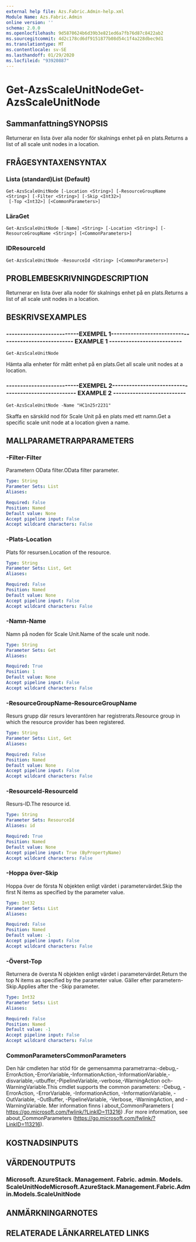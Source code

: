 ```yaml
---
external help file: Azs.Fabric.Admin-help.xml
Module Name: Azs.Fabric.Admin
online version: ''
schema: 2.0.0
ms.openlocfilehash: 9d5870624b6d39b3e821ed6a7fb76d87c8422ab2
ms.sourcegitcommit: 4d2c178cd6df9151877b08d54c1f4a228dbec9d1
ms.translationtype: MT
ms.contentlocale: sv-SE
ms.lasthandoff: 01/29/2020
ms.locfileid: "93920887"
---
```

# <span data-ttu-id="8887d-101">Get-AzsScaleUnitNode</span><span class="sxs-lookup"><span data-stu-id="8887d-101">Get-AzsScaleUnitNode</span></span>

## <span data-ttu-id="8887d-102">Sammanfattning</span><span class="sxs-lookup"><span data-stu-id="8887d-102">SYNOPSIS</span></span>
<span data-ttu-id="8887d-103">Returnerar en lista över alla noder för skalnings enhet på en plats.</span><span class="sxs-lookup"><span data-stu-id="8887d-103">Returns a list of all scale unit nodes in a location.</span></span>

## <span data-ttu-id="8887d-104">FRÅGESYNTAXEN</span><span class="sxs-lookup"><span data-stu-id="8887d-104">SYNTAX</span></span>

### <span data-ttu-id="8887d-105">Lista (standard)</span><span class="sxs-lookup"><span data-stu-id="8887d-105">List (Default)</span></span>
```
Get-AzsScaleUnitNode [-Location <String>] [-ResourceGroupName <String>] [-Filter <String>] [-Skip <Int32>]
 [-Top <Int32>] [<CommonParameters>]
```

### <span data-ttu-id="8887d-106">Lära</span><span class="sxs-lookup"><span data-stu-id="8887d-106">Get</span></span>
```
Get-AzsScaleUnitNode [-Name] <String> [-Location <String>] [-ResourceGroupName <String>] [<CommonParameters>]
```

### <span data-ttu-id="8887d-107">ID</span><span class="sxs-lookup"><span data-stu-id="8887d-107">ResourceId</span></span>
```
Get-AzsScaleUnitNode -ResourceId <String> [<CommonParameters>]
```

## <span data-ttu-id="8887d-108">PROBLEMBESKRIVNING</span><span class="sxs-lookup"><span data-stu-id="8887d-108">DESCRIPTION</span></span>
<span data-ttu-id="8887d-109">Returnerar en lista över alla noder för skalnings enhet på en plats.</span><span class="sxs-lookup"><span data-stu-id="8887d-109">Returns a list of all scale unit nodes in a location.</span></span>

## <span data-ttu-id="8887d-110">BESKRIVS</span><span class="sxs-lookup"><span data-stu-id="8887d-110">EXAMPLES</span></span>

### <span data-ttu-id="8887d-111">--------------------------EXEMPEL 1--------------------------</span><span class="sxs-lookup"><span data-stu-id="8887d-111">-------------------------- EXAMPLE 1 --------------------------</span></span>
```
Get-AzsScaleUnitNode
```

<span data-ttu-id="8887d-112">Hämta alla enheter för mått enhet på en plats.</span><span class="sxs-lookup"><span data-stu-id="8887d-112">Get all scale unit nodes at a location.</span></span>

### <span data-ttu-id="8887d-113">--------------------------EXEMPEL 2--------------------------</span><span class="sxs-lookup"><span data-stu-id="8887d-113">-------------------------- EXAMPLE 2 --------------------------</span></span>
```
Get-AzsScaleUnitNode -Name "HC1n25r2231"
```

<span data-ttu-id="8887d-114">Skaffa en särskild nod för Scale Unit på en plats med ett namn.</span><span class="sxs-lookup"><span data-stu-id="8887d-114">Get a specific scale unit node at a location given a name.</span></span>

## <span data-ttu-id="8887d-115">MALLPARAMETRAR</span><span class="sxs-lookup"><span data-stu-id="8887d-115">PARAMETERS</span></span>

### <span data-ttu-id="8887d-116">-Filter</span><span class="sxs-lookup"><span data-stu-id="8887d-116">-Filter</span></span>
<span data-ttu-id="8887d-117">Parametern OData filter.</span><span class="sxs-lookup"><span data-stu-id="8887d-117">OData filter parameter.</span></span>

```yaml
Type: String
Parameter Sets: List
Aliases: 

Required: False
Position: Named
Default value: None
Accept pipeline input: False
Accept wildcard characters: False
```

### <span data-ttu-id="8887d-118">-Plats</span><span class="sxs-lookup"><span data-stu-id="8887d-118">-Location</span></span>
<span data-ttu-id="8887d-119">Plats för resursen.</span><span class="sxs-lookup"><span data-stu-id="8887d-119">Location of the resource.</span></span>

```yaml
Type: String
Parameter Sets: List, Get
Aliases: 

Required: False
Position: Named
Default value: None
Accept pipeline input: False
Accept wildcard characters: False
```

### <span data-ttu-id="8887d-120">-Namn</span><span class="sxs-lookup"><span data-stu-id="8887d-120">-Name</span></span>
<span data-ttu-id="8887d-121">Namn på noden för Scale Unit.</span><span class="sxs-lookup"><span data-stu-id="8887d-121">Name of the scale unit node.</span></span>

```yaml
Type: String
Parameter Sets: Get
Aliases: 

Required: True
Position: 1
Default value: None
Accept pipeline input: False
Accept wildcard characters: False
```

### <span data-ttu-id="8887d-122">-ResourceGroupName</span><span class="sxs-lookup"><span data-stu-id="8887d-122">-ResourceGroupName</span></span>
<span data-ttu-id="8887d-123">Resurs grupp där resurs leverantören har registrerats.</span><span class="sxs-lookup"><span data-stu-id="8887d-123">Resource group in which the resource provider has been registered.</span></span>

```yaml
Type: String
Parameter Sets: List, Get
Aliases: 

Required: False
Position: Named
Default value: None
Accept pipeline input: False
Accept wildcard characters: False
```

### <span data-ttu-id="8887d-124">-ResourceId</span><span class="sxs-lookup"><span data-stu-id="8887d-124">-ResourceId</span></span>
<span data-ttu-id="8887d-125">Resurs-ID.</span><span class="sxs-lookup"><span data-stu-id="8887d-125">The resource id.</span></span>

```yaml
Type: String
Parameter Sets: ResourceId
Aliases: id

Required: True
Position: Named
Default value: None
Accept pipeline input: True (ByPropertyName)
Accept wildcard characters: False
```

### <span data-ttu-id="8887d-126">-Hoppa över</span><span class="sxs-lookup"><span data-stu-id="8887d-126">-Skip</span></span>
<span data-ttu-id="8887d-127">Hoppa över de första N objekten enligt värdet i parametervärdet.</span><span class="sxs-lookup"><span data-stu-id="8887d-127">Skip the first N items as specified by the parameter value.</span></span>

```yaml
Type: Int32
Parameter Sets: List
Aliases: 

Required: False
Position: Named
Default value: -1
Accept pipeline input: False
Accept wildcard characters: False
```

### <span data-ttu-id="8887d-128">-Överst</span><span class="sxs-lookup"><span data-stu-id="8887d-128">-Top</span></span>
<span data-ttu-id="8887d-129">Returnera de översta N objekten enligt värdet i parametervärdet.</span><span class="sxs-lookup"><span data-stu-id="8887d-129">Return the top N items as specified by the parameter value.</span></span>
<span data-ttu-id="8887d-130">Gäller efter parametern-Skip.</span><span class="sxs-lookup"><span data-stu-id="8887d-130">Applies after the -Skip parameter.</span></span>

```yaml
Type: Int32
Parameter Sets: List
Aliases: 

Required: False
Position: Named
Default value: -1
Accept pipeline input: False
Accept wildcard characters: False
```

### <span data-ttu-id="8887d-131">CommonParameters</span><span class="sxs-lookup"><span data-stu-id="8887d-131">CommonParameters</span></span>
<span data-ttu-id="8887d-132">Den här cmdleten har stöd för de gemensamma parametrarna:-debug,-ErrorAction,-ErrorVariable,-InformationAction,-InformationVariable,-disvariable,-utbuffer,-PipelineVariable,-verbose,-WarningAction och-WarningVariable.</span><span class="sxs-lookup"><span data-stu-id="8887d-132">This cmdlet supports the common parameters: -Debug, -ErrorAction, -ErrorVariable, -InformationAction, -InformationVariable, -OutVariable, -OutBuffer, -PipelineVariable, -Verbose, -WarningAction, and -WarningVariable.</span></span> <span data-ttu-id="8887d-133">Mer information finns i about_CommonParameters ( https://go.microsoft.com/fwlink/?LinkID=113216) .</span><span class="sxs-lookup"><span data-stu-id="8887d-133">For more information, see about_CommonParameters (https://go.microsoft.com/fwlink/?LinkID=113216).</span></span>

## <span data-ttu-id="8887d-134">KOSTNADS</span><span class="sxs-lookup"><span data-stu-id="8887d-134">INPUTS</span></span>

## <span data-ttu-id="8887d-135">VÄRDEN</span><span class="sxs-lookup"><span data-stu-id="8887d-135">OUTPUTS</span></span>

### <span data-ttu-id="8887d-136">Microsoft. AzureStack. Management. Fabric. admin. Models. ScaleUnitNode</span><span class="sxs-lookup"><span data-stu-id="8887d-136">Microsoft.AzureStack.Management.Fabric.Admin.Models.ScaleUnitNode</span></span>

## <span data-ttu-id="8887d-137">ANMÄRKNINGAR</span><span class="sxs-lookup"><span data-stu-id="8887d-137">NOTES</span></span>

## <span data-ttu-id="8887d-138">RELATERADE LÄNKAR</span><span class="sxs-lookup"><span data-stu-id="8887d-138">RELATED LINKS</span></span>

